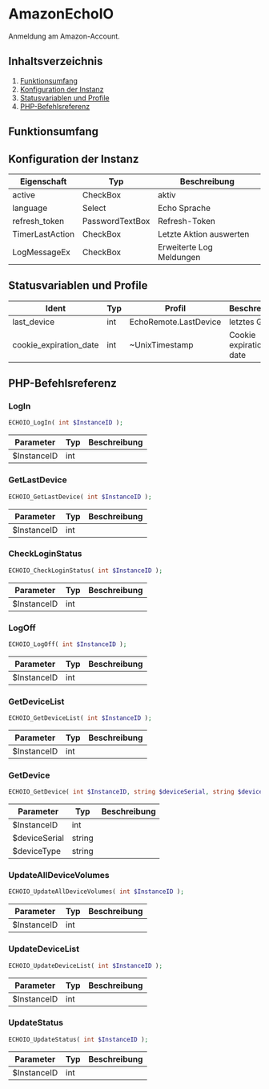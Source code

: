 # AmazonEchoIO
Anmeldung am Amazon-Account.

## Inhaltsverzeichnis
1. [Funktionsumfang](#funktionsumfang)
2. [Konfiguration der Instanz](#konfiguration-der-instanz)
3. [Statusvariablen und Profile](#statusvariablen-und-profile)
4. [PHP-Befehlsreferenz](#php-befehlsreferenz)

## Funktionsumfang

## Konfiguration der Instanz

|Eigenschaft| Typ| Beschreibung |
|-----| -----| ----- |
|active | CheckBox | aktiv|
|language | Select | Echo Sprache|
|refresh_token | PasswordTextBox | Refresh-Token|
|TimerLastAction | CheckBox | Letzte Aktion auswerten|
|LogMessageEx | CheckBox | Erweiterte Log Meldungen|

## Statusvariablen und Profile

|Ident| Typ| Profil| Beschreibung |
|-----| -----| -----| ----- |
|last_device |int |EchoRemote.LastDevice |letztes Gerät |
|cookie_expiration_date |int |~UnixTimestamp |Cookie expiration date |

## PHP-Befehlsreferenz

### LogIn
```php
ECHOIO_LogIn( int $InstanceID );
```
|Parameter| Typ| Beschreibung |
|-----| -----| ----- |
|$InstanceID |int | |

### GetLastDevice
```php
ECHOIO_GetLastDevice( int $InstanceID );
```
|Parameter| Typ| Beschreibung |
|-----| -----| ----- |
|$InstanceID |int | |

### CheckLoginStatus
```php
ECHOIO_CheckLoginStatus( int $InstanceID );
```
|Parameter| Typ| Beschreibung |
|-----| -----| ----- |
|$InstanceID |int | |

### LogOff
```php
ECHOIO_LogOff( int $InstanceID );
```
|Parameter| Typ| Beschreibung |
|-----| -----| ----- |
|$InstanceID |int | |

### GetDeviceList
```php
ECHOIO_GetDeviceList( int $InstanceID );
```
|Parameter| Typ| Beschreibung |
|-----| -----| ----- |
|$InstanceID |int | |

### GetDevice
```php
ECHOIO_GetDevice( int $InstanceID, string $deviceSerial, string $deviceType );
```
|Parameter| Typ| Beschreibung |
|-----| -----| ----- |
|$InstanceID |int | |
|$deviceSerial |string | |
|$deviceType |string | |

### UpdateAllDeviceVolumes
```php
ECHOIO_UpdateAllDeviceVolumes( int $InstanceID );
```
|Parameter| Typ| Beschreibung |
|-----| -----| ----- |
|$InstanceID |int | |

### UpdateDeviceList
```php
ECHOIO_UpdateDeviceList( int $InstanceID );
```
|Parameter| Typ| Beschreibung |
|-----| -----| ----- |
|$InstanceID |int | |

### UpdateStatus
```php
ECHOIO_UpdateStatus( int $InstanceID );
```
|Parameter| Typ| Beschreibung |
|-----| -----| ----- |
|$InstanceID |int | |